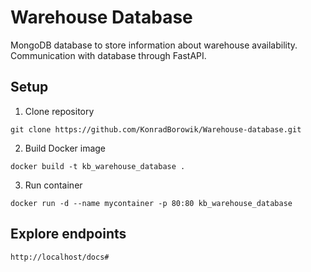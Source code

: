 # Warehouse Database

MongoDB database to store information about warehouse availability.<br>
Communication with database through FastAPI.

## Setup

1. Clone repository

``` git clone https://github.com/KonradBorowik/Warehouse-database.git ```

2. Build Docker image

``` docker build -t kb_warehouse_database . ```

3. Run container

``` docker run -d --name mycontainer -p 80:80 kb_warehouse_database ```

## Explore endpoints

``` http://localhost/docs# ```
